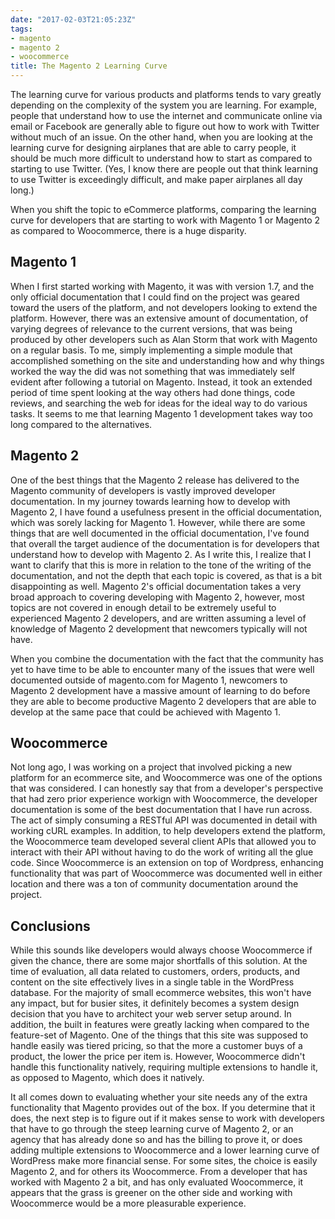 ```yaml
---
date: "2017-02-03T21:05:23Z"
tags:
- magento
- magento 2
- woocommerce
title: The Magento 2 Learning Curve
---
```


The learning curve for various products and platforms tends to vary greatly depending on the complexity of the system you are learning. For example, people that understand how to use the internet and communicate online via email or Facebook are generally able to figure out how to work with Twitter without much of an issue. On the other hand, when you are looking at the learning curve for designing airplanes that are able to carry people, it should be much more difficult to understand how to start as compared to starting to use Twitter. (Yes, I know there are people out that think learning to use Twitter is exceedingly difficult, and make paper airplanes all day long.)

When you shift the topic to eCommerce platforms, comparing the learning curve for developers that are starting to work with Magento 1 or Magento 2 as compared to Woocommerce, there is a huge disparity. 

## Magento 1

When I first started working with Magento, it was with version 1.7, and the only official documentation that I could find on the project was geared toward the users of the platform, and not developers looking to extend the platform. However, there was an extensive amount of documentation, of varying degrees of relevance to the current versions, that was being produced by other developers such as Alan Storm that work with Magento on a regular basis. To me, simply implementing a simple module that accomplished something on the site and understanding how and why things worked the way the did was not something that was immediately self evident after following a tutorial on Magento. Instead, it took an extended period of time spent looking at the way others had done things, code reviews, and searching the web for ideas for the ideal way to do various tasks. It seems to me that learning Magento 1 development takes way too long compared to the alternatives.

## Magento 2

One of the best things that the Magento 2 release has delivered to the Magento community of developers is vastly improved developer documentation. In my journey towards learning how to develop with Magento 2, I have found a usefulness present in the official documentation, which was sorely lacking for Magento 1. However, while there are some things that are well documented in the official documentation, I've found that overall the target audience of the documentation is for developers that understand how to develop with Magento 2. As I write this, I realize that I want to clarify that this is more in relation to the tone of the writing of the documentation, and not the depth that each topic is covered, as that is a bit disappointing as well. Magento 2's official documentation takes a very broad approach to covering developing with Magento 2, however, most topics are not covered in enough detail to be extremely useful to experienced Magento 2 developers, and are written assuming a level of knowledge of Magento 2 development that newcomers typically will not have.

When you combine the documentation with the fact that the community has yet to have time to be able to encounter many of the issues that were well documented outside of magento.com for Magento 1, newcomers to Magento 2 development have a massive amount of learning to do before they are able to become productive Magento 2 developers that are able to develop at the same pace that could be achieved with Magento 1.

## Woocommerce

Not long ago, I was working on a project that involved picking a new platform for an ecommerce site, and Woocommerce was one of the options that was considered. I can honestly say that from a developer's perspective that had zero prior experience workign with Woocommerce, the developer documentation is some of the best documentation that I have run across. The act of simply consuming a RESTful API was documented in detail with working cURL examples. In addition, to help developers extend the platform, the Woocommerce team developed several client APIs that allowed you to interact with their API without having to do the work of writing all the glue code. Since Woocommerce is an extension on top of Wordpress, enhancing functionality that was part of Woocommerce was documented well in either location and there was a ton of community documentation around the project. 

## Conclusions

While this sounds like developers would always choose Woocommerce if given the chance, there are some major shortfalls of this solution. At the time of evaluation, all data related to customers, orders, products, and content on the site effectively lives in a single table in the WordPress database. For the majority of small ecommerce websites, this won't have any impact, but for busier sites, it definitely becomes a system design decision that you have to architect your web server setup around. In addition, the built in features were greatly lacking when compared to the feature-set of Magento. One of the things that this site was supposed to handle easily was tiered pricing, so that the more a customer buys of a product, the lower the price per item is. However, Woocommerce didn't handle this functionality natively, requiring multiple extensions to handle it, as opposed to Magento, which does it natively.

It all comes down to evaluating whether your site needs any of the extra functionality that Magento provides out of the box. If you determine that it does, the next step is to figure out if it makes sense to work with developers that have to go through the steep learning curve of Magento 2, or an agency that has already done so and has the billing to prove it, or does adding multiple extensions to Woocommerce and a lower learning curve of WordPress make more financial sense. For some sites, the choice is easily Magento 2, and for others its Woocommerce. From a developer that has worked with Magento 2 a bit, and has only evaluated Woocommerce, it appears that the grass is greener on the other side and working with Woocommerce would be a more pleasurable experience.